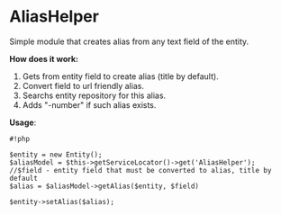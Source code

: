 AliasHelper
===========

 Simple module that creates alias from any text field of the entity.

**How does it work:**

1. Gets from entity field to create alias (title by default).
2. Convert field to url friendly alias.
3. Searchs entity repository for this alias.
4. Adds "-number" if such alias exists.


**Usage**:


```
#!php

$entity = new Entity();
$aliasModel = $this->getServiceLocator()->get('AliasHelper');
//$field - entity field that must be converted to alias, title by default
$alias = $aliasModel->getAlias($entity, $field)

$entity->setAlias($alias);
```


